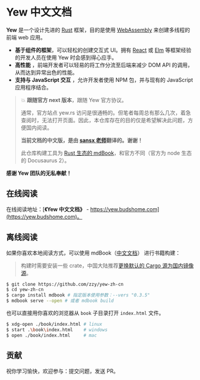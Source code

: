 # Yew 中文文档

[Build Status travis]: https://api.travis-ci.com/zzy/yew-zh-cn.svg?branch=master
[travis]: https://travis-ci.com/zzy/yew-zh-cn

**Yew** 是一个设计先进的 [Rust](https://www.rust-lang.org/) 框架，目的是使用 [WebAssembly](https://webassembly.org/) 来创建多线程的前端 web 应用。

- **基于组件的框架**，可以轻松的创建交互式 UI。拥有 [React](https://reactjs.org/) 或 [Elm](https://elm-lang.org/) 等框架经验的开发人员在使用 Yew 时会感到得心应手。
- **高性能** ，前端开发者可以轻易的将工作分流至后端来减少 DOM API 的调用，从而达到异常出色的性能。
- **支持与 JavaScript 交互** ，允许开发者使用 NPM 包，并与现有的 JavaScript 应用程序结合。

> 💥 **跟随官方 next 版本**，跟随 Yew 官方协议。
> 
> 通常，官方站点 yew.rs 访问是很通畅的。但笔者每周总有那么几次，着急查阅时，无法打开页面。因此，本仓库存在的目的仅是希望解决此问题，方便国内阅读。
> 
> **当前文档的中文版，是由 [sansx 老师](https://github.com/sansx)翻译的。谢谢！**
> 
> 此仓库构建工具为 [Rust 生态的 mdBook](https://mdbook.budshome.com)，和官方不同（官方为 node 生态的 Docusaurus 2）。

**感谢 Yew 团队的无私奉献！**

## 在线阅读

在线阅读地址：[**《Yew 中文文档》** - https://yew.budshome.com](https://yew.budshome.com)。

## 离线阅读

如果你喜欢本地阅读方式，可以使用 mdBook（[中文文档](https://mdbook.budshome.com)） 进行书籍构建：

> 构建时需要安装一些 crate，中国大陆推荐[更换默认的 Cargo 源为国内镜像源](https://cargo.budshome.com/reference/source-replacement.html)。

```bash
$ git clone https://github.com/zzy/yew-zh-cn
$ cd yew-zh-cn
$ cargo install mdbook # 指定版本使用参数：--vers "0.3.5"
$ mdbook serve --open # 或者 mdbook build
```

也可以直接用你喜欢的浏览器从 `book` 子目录打开 `index.html` 文件。

```bash
$ xdg-open ./book/index.html # linux
$ start .\book\index.html    # windows
$ open ./book/index.html     # mac
```

## 贡献

祝你学习愉快，欢迎参与：提交问题，发送 PR。
